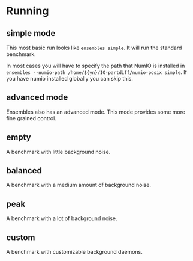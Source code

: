 # Running

## simple mode
This most basic run looks like `ensembles simple`.
It will run the standard benchmark.

In most cases you will have to specify the path that NumIO is installed in `ensembles --numio-path /home/${yn}/IO-partdiff/numio-posix simple`. If you have numio installed globally you can skip this.


## advanced mode
Ensembles also has an advanced mode.
This mode provides some more fine grained control.

## empty
A benchmark with little background noise.

## balanced
A benchmark with a medium amount of background noise.

## peak
A benchmark with a lot of background noise.

## custom
A benchmark with customizable background daemons.